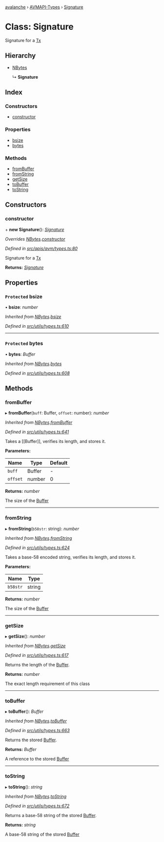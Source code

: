 [avalanche](../README.md) › [AVMAPI-Types](../modules/avmapi_types.md) › [Signature](avmapi_types.signature.md)

# Class: Signature

Signature for a [Tx](avmapi_transactions.tx.md)

## Hierarchy

* [NBytes](utils_types.nbytes.md)

  ↳ **Signature**

## Index

### Constructors

* [constructor](avmapi_types.signature.md#constructor)

### Properties

* [bsize](avmapi_types.signature.md#protected-bsize)
* [bytes](avmapi_types.signature.md#protected-bytes)

### Methods

* [fromBuffer](avmapi_types.signature.md#frombuffer)
* [fromString](avmapi_types.signature.md#fromstring)
* [getSize](avmapi_types.signature.md#getsize)
* [toBuffer](avmapi_types.signature.md#tobuffer)
* [toString](avmapi_types.signature.md#tostring)

## Constructors

###  constructor

\+ **new Signature**(): *[Signature](avmapi_types.signature.md)*

*Overrides [NBytes](utils_types.nbytes.md).[constructor](utils_types.nbytes.md#constructor)*

*Defined in [src/apis/avm/types.ts:80](https://github.com/ava-labs/avalanche.js/blob/eabcc2f/src/apis/avm/types.ts#L80)*

Signature for a [Tx](avmapi_transactions.tx.md)

**Returns:** *[Signature](avmapi_types.signature.md)*

## Properties

### `Protected` bsize

• **bsize**: *number*

*Inherited from [NBytes](utils_types.nbytes.md).[bsize](utils_types.nbytes.md#protected-bsize)*

*Defined in [src/utils/types.ts:610](https://github.com/ava-labs/avalanche.js/blob/eabcc2f/src/utils/types.ts#L610)*

___

### `Protected` bytes

• **bytes**: *Buffer*

*Inherited from [NBytes](utils_types.nbytes.md).[bytes](utils_types.nbytes.md#protected-bytes)*

*Defined in [src/utils/types.ts:608](https://github.com/ava-labs/avalanche.js/blob/eabcc2f/src/utils/types.ts#L608)*

## Methods

###  fromBuffer

▸ **fromBuffer**(`buff`: Buffer, `offset`: number): *number*

*Inherited from [NBytes](utils_types.nbytes.md).[fromBuffer](utils_types.nbytes.md#frombuffer)*

*Defined in [src/utils/types.ts:641](https://github.com/ava-labs/avalanche.js/blob/eabcc2f/src/utils/types.ts#L641)*

Takes a [[Buffer]], verifies its length, and stores it.

**Parameters:**

Name | Type | Default |
------ | ------ | ------ |
`buff` | Buffer | - |
`offset` | number | 0 |

**Returns:** *number*

The size of the [Buffer](https://github.com/feross/buffer)

___

###  fromString

▸ **fromString**(`b58str`: string): *number*

*Inherited from [NBytes](utils_types.nbytes.md).[fromString](utils_types.nbytes.md#fromstring)*

*Defined in [src/utils/types.ts:624](https://github.com/ava-labs/avalanche.js/blob/eabcc2f/src/utils/types.ts#L624)*

Takes a base-58 encoded string, verifies its length, and stores it.

**Parameters:**

Name | Type |
------ | ------ |
`b58str` | string |

**Returns:** *number*

The size of the [Buffer](https://github.com/feross/buffer)

___

###  getSize

▸ **getSize**(): *number*

*Inherited from [NBytes](utils_types.nbytes.md).[getSize](utils_types.nbytes.md#getsize)*

*Defined in [src/utils/types.ts:617](https://github.com/ava-labs/avalanche.js/blob/eabcc2f/src/utils/types.ts#L617)*

Returns the length of the [Buffer](https://github.com/feross/buffer).

**Returns:** *number*

The exact length requirement of this class

___

###  toBuffer

▸ **toBuffer**(): *Buffer*

*Inherited from [NBytes](utils_types.nbytes.md).[toBuffer](utils_types.nbytes.md#tobuffer)*

*Defined in [src/utils/types.ts:663](https://github.com/ava-labs/avalanche.js/blob/eabcc2f/src/utils/types.ts#L663)*

Returns the stored [Buffer](https://github.com/feross/buffer).

**Returns:** *Buffer*

A reference to the stored [Buffer](https://github.com/feross/buffer)

___

###  toString

▸ **toString**(): *string*

*Inherited from [NBytes](utils_types.nbytes.md).[toString](utils_types.nbytes.md#tostring)*

*Defined in [src/utils/types.ts:672](https://github.com/ava-labs/avalanche.js/blob/eabcc2f/src/utils/types.ts#L672)*

Returns a base-58 string of the stored [Buffer](https://github.com/feross/buffer).

**Returns:** *string*

A base-58 string of the stored [Buffer](https://github.com/feross/buffer)
